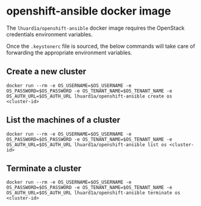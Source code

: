 openshift-ansible docker image
==============================

The `lhuard1a/openshift-ansible` docker image requires the OpenStack credentials environment variables.

Once the `.keystonerc` file is sourced, the below commands will take care of forwarding the appropriate environment variables.

Create a new cluster
--------------------

```
docker run --rm -e OS_USERNAME=$OS_USERNAME -e OS_PASSWORD=$OS_PASSWORD -e OS_TENANT_NAME=$OS_TENANT_NAME -e OS_AUTH_URL=$OS_AUTH_URL lhuard1a/openshift-ansible create os <cluster-id>
```

List the machines of a cluster
------------------------------

```
docker run --rm -e OS_USERNAME=$OS_USERNAME -e OS_PASSWORD=$OS_PASSWORD -e OS_TENANT_NAME=$OS_TENANT_NAME -e OS_AUTH_URL=$OS_AUTH_URL lhuard1a/openshift-ansible list os <cluster-id>
```

Terminate a cluster
-------------------

```
docker run --rm -e OS_USERNAME=$OS_USERNAME -e OS_PASSWORD=$OS_PASSWORD -e OS_TENANT_NAME=$OS_TENANT_NAME -e OS_AUTH_URL=$OS_AUTH_URL lhuard1a/openshift-ansible terminate os <cluster-id>
```
